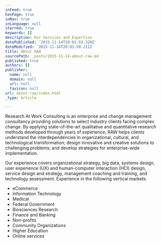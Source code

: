 ```yaml
---
inFeed: true
hasPage: true
inNav: true
inLanguage: null
starred: true
keywords: []
description: Our Services and Expertise
datePublished: '2015-11-14T20:01:53.320Z'
dateModified: '2015-11-14T20:01:50.211Z'
title: About RAW
sourcePath: _posts/2015-11-14-about-raw.md
published: true
authors: []
publisher:
  name: null
  domain: null
  url: null
  favicon: null
url: about-raw/index.html
_type: Article

---
```

Research At Work Consulting is an enterprise and change management consultancy providing solutions to select industry clients facing complex change. By applying state-of-the-art qualitative and quantitative research methods developed through years of experience, RAW helps clients understand the interdependencies in organizational, cultural, and technological transformation; design innovative and creative solutions to challenging problems; and develop strategies for enterprise-wide implementation.

Our experience covers organizational strategy, big data, systems design, user experience (UX) and human-computer interaction (HCI) design, service design and strategy, management coaching and training, and technology assessment. Experience in the following vertical markets.

* eCommerce
* Information Technology
* Medical
* Federal Government
* Biosciences Research
* Finance and Banking
* Non-profits
* Community Organizations
* Higher Education
* Online services